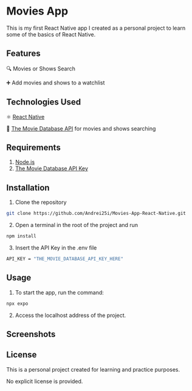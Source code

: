 # Movies App
This is my first React Native app I created as a personal project to learn some of the basics of React Native.

## Features

🔍 Movies or Shows Search

➕ Add movies and shows to a watchlist

## Technologies Used
⚛️ [React Native](https://reactnative.dev/) 

🎥 [The Movie Database API](https://developer.themoviedb.org/docs/getting-started) for movies and shows searching  

## Requirements
1. [Node.js](https://nodejs.org/en)
2. [The Movie Database API Key](https://developer.themoviedb.org/docs/getting-started)

## Installation
1. Clone the repository

```bash
git clone https://github.com/Andrei25i/Movies-App-React-Native.git
```

2. Open a terminal in the root of the project and run
```bash
npm install
```

3. Insert the API Key in the .env file
```bash
API_KEY = "THE_MOVIE_DATABASE_API_KEY_HERE"
```

## Usage
1. To start the app, run the command:
```bash
npx expo
```
2. Access the localhost address of the project.


## Screenshots


## License
This is a personal project created for learning and practice purposes. 

No explicit license is provided.
